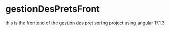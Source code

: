 # gestionDesPretsFront
this is the frontend of the  gestion des pret soring project using angular 17.1.3
